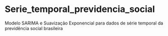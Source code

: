 # Serie_temporal_previdencia_social
 Modelo SARIMA e Suavização Exponencial para dados de série temporal da previdência social brasileira 
